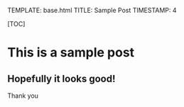 TEMPLATE: base.html
TITLE: Sample Post
TIMESTAMP: 4

[TOC]

# This is a sample post
## Hopefully it looks good!
Thank you
